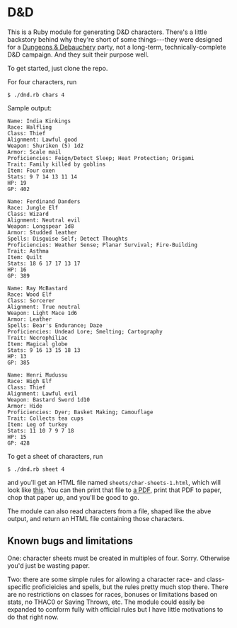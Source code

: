 # D&D

This is a Ruby module for generating D&D characters. There's a little backstory behind why they're short of some things---they were designed for a [Dungeons & Debauchery][story] party, not a long-term, technically-complete D&D campaign. And they suit their purpose well.

To get started, just clone the repo.

For four characters, run

    $ ./dnd.rb chars 4

Sample output:

    Name: India Kinkings
    Race: Halfling
    Class: Thief
    Alignment: Lawful good
    Weapon: Shuriken (5) 1d2
    Armor: Scale mail
    Proficiencies: Feign/Detect Sleep; Heat Protection; Origami
    Trait: Family killed by goblins
    Item: Four oxen
    Stats: 9 7 14 13 11 14
    HP: 19
    GP: 402

    Name: Ferdinand Danders
    Race: Jungle Elf
    Class: Wizard
    Alignment: Neutral evil
    Weapon: Longspear 1d8
    Armor: Studded leather
    Spells: Disguise Self; Detect Thoughts
    Proficiencies: Weather Sense; Planar Survival; Fire-Building
    Trait: Asthma
    Item: Quilt
    Stats: 18 6 17 17 13 17
    HP: 16
    GP: 389

    Name: Ray McBastard
    Race: Wood Elf
    Class: Sorcerer
    Alignment: True neutral
    Weapon: Light Mace 1d6
    Armor: Leather
    Spells: Bear's Endurance; Daze
    Proficiencies: Undead Lore; Smelting; Cartography
    Trait: Necrophiliac
    Item: Magical globe
    Stats: 9 16 13 15 18 13
    HP: 13
    GP: 385

    Name: Henri Mudussu
    Race: High Elf
    Class: Thief
    Alignment: Lawful evil
    Weapon: Bastard Sword 1d10
    Armor: Hide
    Proficiencies: Dyer; Basket Making; Camouflage
    Trait: Collects tea cups
    Item: Leg of turkey
    Stats: 11 10 7 9 7 18
    HP: 15
    GP: 428


To get a sheet of characters, run

    $ ./dnd.rb sheet 4

and you'll get an HTML file named `sheets/char-sheets-1.html`, which will look like [this][look]. You can then print that file to [a PDF][pdf], print that PDF to paper, chop that paper up, and you'll be good to go.

The module can also read characters from a file, shaped like the abve output, and return an HTML file containing those characters.



## Known bugs and limitations

One: character sheets must be created in multiples of four. Sorry. Otherwise you'd just be wasting paper.

Two: there are some simple rules for allowing a character race- and class-specific proficieicies and spells, but the rules pretty much stop there. There are no restrictions on classes for races, bonuses or limitations based on stats, no THAC0 or Saving Throws, etc. The module could easily be expanded to conform fully with official rules but I have little motivations to do that right now.





[story]: http://richardmavis.info/dungeons-debauchery
[look]: https://github.com/rmavis/dnd-character-generator/blob/master/sheets/char-sheets-1.html
[pdf]: http://richardmavis.info/misc/dnd/char-sheets-3.pdf
